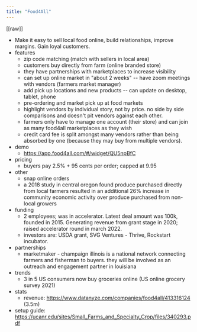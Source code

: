 ```yaml
---
title: "Food4All"
---
```

[[raw]]

* Make it easy to sell local food online, build relationships, improve margins. Gain loyal customers.
* features
	* zip code matching (match with sellers in local area)
	* customers buy directly from farm (online branded store)
	* they have partnerships with marketplaces to increase visibility
	* can set up online market in "about 2 weeks" -- have zoom meetings with vendors (farmers market manager)
	* add pick up locations and new products -- can update on desktop, tablet, phone
	* pre-ordering and market pick up at food markets
	* highlight vendors by individual story, not by price. no side by side comparisons and doesn't pit vendors against each other.
	* farmers only have to manage one account (their store) and can join as many food4all marketplaces as they wish
	* credit card fee is split amongst many vendors rather than being absorbed by one (because they may buy from multiple vendors).
* demo
	* https://app.food4all.com/#/widget/QU5npBfC
* pricing
	* buyers pay 2.5% + 95 cents per order; capped at 9.95
* other
	* snap online orders
	* a 2018 study in central oregon found produce purchased directly from local farmers resulted in an additional 26% increase in community economic activity over produce purchased from non-local growers
* funding
	* 2 employees; was in accelerator. Latest deal amount was 100k, founded in 2015. Generating revenue from grant stage in 2020; raised accelerator round in march 2022. 
	* investors are: USDA grant, SVG Ventures - Thrive, Rockstart incubator. 
* partnerships
	* marketmaker - champaign illinois is a national network connecting farmers and fisherman to buyers. they will be involved as an outreach and engagement partner in louisiana
* trends
	* 3 in 5 US consumers now buy groceries online (US online grocery survey 2021)
* stats
	* revenue: https://www.datanyze.com/companies/food4all/413316124 (3.5m)
* setup guide: https://ucanr.edu/sites/Small_Farms_and_Specialty_Crop/files/340293.pdf

